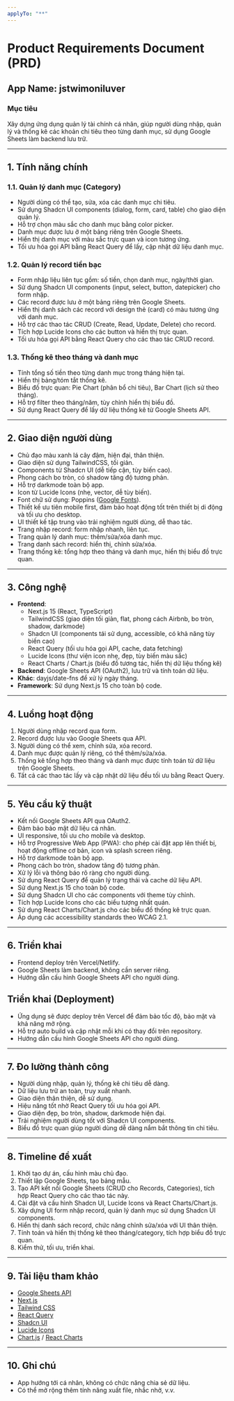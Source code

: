 ```yaml
---
applyTo: "**"
---
```


# Product Requirements Document (PRD)

## App Name: jstwimoniluver

### Mục tiêu

Xây dựng ứng dụng quản lý tài chính cá nhân, giúp người dùng nhập, quản lý và thống kê các khoản chi tiêu theo từng danh mục, sử dụng Google Sheets làm backend lưu trữ.

---

## 1. Tính năng chính

### 1.1. Quản lý danh mục (Category)

- Người dùng có thể tạo, sửa, xóa các danh mục chi tiêu.
- Sử dụng Shadcn UI components (dialog, form, card, table) cho giao diện quản lý.
- Hỗ trợ chọn màu sắc cho danh mục bằng color picker.
- Danh mục được lưu ở một bảng riêng trên Google Sheets.
- Hiển thị danh mục với màu sắc trực quan và icon tương ứng.
- Tối ưu hóa gọi API bằng React Query để lấy, cập nhật dữ liệu danh mục.

### 1.2. Quản lý record tiền bạc

- Form nhập liệu liên tục gồm: số tiền, chọn danh mục, ngày/thời gian.
- Sử dụng Shadcn UI components (input, select, button, datepicker) cho form nhập.
- Các record được lưu ở một bảng riêng trên Google Sheets.
- Hiển thị danh sách các record với design thẻ (card) có màu tương ứng với danh mục.
- Hỗ trợ các thao tác CRUD (Create, Read, Update, Delete) cho record.
- Tích hợp Lucide Icons cho các button và hiển thị trực quan.
- Tối ưu hóa gọi API bằng React Query cho các thao tác CRUD record.

### 1.3. Thống kê theo tháng và danh mục

- Tính tổng số tiền theo từng danh mục trong tháng hiện tại.
- Hiển thị bảng/tóm tắt thống kê.
- Biểu đồ trực quan: Pie Chart (phân bổ chi tiêu), Bar Chart (lịch sử theo tháng).
- Hỗ trợ filter theo tháng/năm, tùy chỉnh hiển thị biểu đồ.
- Sử dụng React Query để lấy dữ liệu thống kê từ Google Sheets API.

---

## 2. Giao diện người dùng

- Chủ đạo màu xanh lá cây đậm, hiện đại, thân thiện.
- Giao diện sử dụng TailwindCSS, tối giản.
- Components từ Shadcn UI (dễ tiếp cận, tùy biến cao).
- Phong cách bo tròn, có shadow tăng độ tương phản.
- Hỗ trợ darkmode toàn bộ app.
- Icon từ Lucide Icons (nhẹ, vector, dễ tùy biến).
- Font chữ sử dụng: Poppins ([Google Fonts](https://fonts.google.com/specimen/Poppins)).
- Thiết kế ưu tiên mobile first, đảm bảo hoạt động tốt trên thiết bị di động và tối ưu cho desktop.
- UI thiết kế tập trung vào trải nghiệm người dùng, dễ thao tác.
- Trang nhập record: form nhập nhanh, liên tục.
- Trang quản lý danh mục: thêm/sửa/xóa danh mục.
- Trang danh sách record: hiển thị, chỉnh sửa/xóa.
- Trang thống kê: tổng hợp theo tháng và danh mục, hiển thị biểu đồ trực quan.

---

## 3. Công nghệ

- **Frontend**:
  - Next.js 15 (React, TypeScript)
  - TailwindCSS (giao diện tối giản, flat, phong cách Airbnb, bo tròn, shadow, darkmode)
  - Shadcn UI (components tái sử dụng, accessible, có khả năng tùy biến cao)
  - React Query (tối ưu hóa gọi API, cache, data fetching)
  - Lucide Icons (thư viện icon nhẹ, đẹp, tùy biến màu sắc)
  - React Charts / Chart.js (biểu đồ tương tác, hiển thị dữ liệu thống kê)
- **Backend**: Google Sheets API (OAuth2), lưu trữ và tính toán dữ liệu.
- **Khác**: dayjs/date-fns để xử lý ngày tháng.
- **Framework**: Sử dụng Next.js 15 cho toàn bộ code.

---

## 4. Luồng hoạt động

1. Người dùng nhập record qua form.
2. Record được lưu vào Google Sheets qua API.
3. Người dùng có thể xem, chỉnh sửa, xóa record.
4. Danh mục được quản lý riêng, có thể thêm/sửa/xóa.
5. Thống kê tổng hợp theo tháng và danh mục được tính toán từ dữ liệu trên Google Sheets.
6. Tất cả các thao tác lấy và cập nhật dữ liệu đều tối ưu bằng React Query.

---

## 5. Yêu cầu kỹ thuật

- Kết nối Google Sheets API qua OAuth2.
- Đảm bảo bảo mật dữ liệu cá nhân.
- UI responsive, tối ưu cho mobile và desktop.
- Hỗ trợ Progressive Web App (PWA): cho phép cài đặt app lên thiết bị, hoạt động offline cơ bản, icon và splash screen riêng.
- Hỗ trợ darkmode toàn bộ app.
- Phong cách bo tròn, shadow tăng độ tương phản.
- Xử lý lỗi và thông báo rõ ràng cho người dùng.
- Sử dụng React Query để quản lý trạng thái và cache dữ liệu API.
- Sử dụng Next.js 15 cho toàn bộ code.
- Sử dụng Shadcn UI cho các components với theme tùy chỉnh.
- Tích hợp Lucide Icons cho các biểu tượng nhất quán.
- Sử dụng React Charts/Chart.js cho các biểu đồ thống kê trực quan.
- Áp dụng các accessibility standards theo WCAG 2.1.

---

## 6. Triển khai

- Frontend deploy trên Vercel/Netlify.
- Google Sheets làm backend, không cần server riêng.
- Hướng dẫn cấu hình Google Sheets API cho người dùng.

## Triển khai (Deployment)

- Ứng dụng sẽ được deploy trên Vercel để đảm bảo tốc độ, bảo mật và khả năng mở rộng.
- Hỗ trợ auto build và cập nhật mỗi khi có thay đổi trên repository.
- Hướng dẫn cấu hình Google Sheets API cho người dùng.

---

## 7. Đo lường thành công

- Người dùng nhập, quản lý, thống kê chi tiêu dễ dàng.
- Dữ liệu lưu trữ an toàn, truy xuất nhanh.
- Giao diện thân thiện, dễ sử dụng.
- Hiệu năng tốt nhờ React Query tối ưu hóa gọi API.
- Giao diện đẹp, bo tròn, shadow, darkmode hiện đại.
- Trải nghiệm người dùng tốt với Shadcn UI components.
- Biểu đồ trực quan giúp người dùng dễ dàng nắm bắt thông tin chi tiêu.

---

## 8. Timeline đề xuất

1. Khởi tạo dự án, cấu hình màu chủ đạo.
2. Thiết lập Google Sheets, tạo bảng mẫu.
3. Tạo API kết nối Google Sheets (CRUD cho Records, Categories), tích hợp React Query cho các thao tác này.
4. Cài đặt và cấu hình Shadcn UI, Lucide Icons và React Charts/Chart.js.
5. Xây dựng UI form nhập record, quản lý danh mục sử dụng Shadcn UI components.
6. Hiển thị danh sách record, chức năng chỉnh sửa/xóa với UI thân thiện.
7. Tính toán và hiển thị thống kê theo tháng/category, tích hợp biểu đồ trực quan.
8. Kiểm thử, tối ưu, triển khai.

---

## 9. Tài liệu tham khảo

- [Google Sheets API](https://developers.google.com/sheets/api)
- [Next.js](https://nextjs.org/)
- [Tailwind CSS](https://tailwindcss.com/)
- [React Query](https://tanstack.com/query/latest)
- [Shadcn UI](https://ui.shadcn.com/)
- [Lucide Icons](https://lucide.dev/)
- [Chart.js](https://www.chartjs.org/) / [React Charts](https://react-charts.tanstack.com/)

---

## 10. Ghi chú

- App hướng tới cá nhân, không có chức năng chia sẻ dữ liệu.
- Có thể mở rộng thêm tính năng xuất file, nhắc nhở, v.v.
